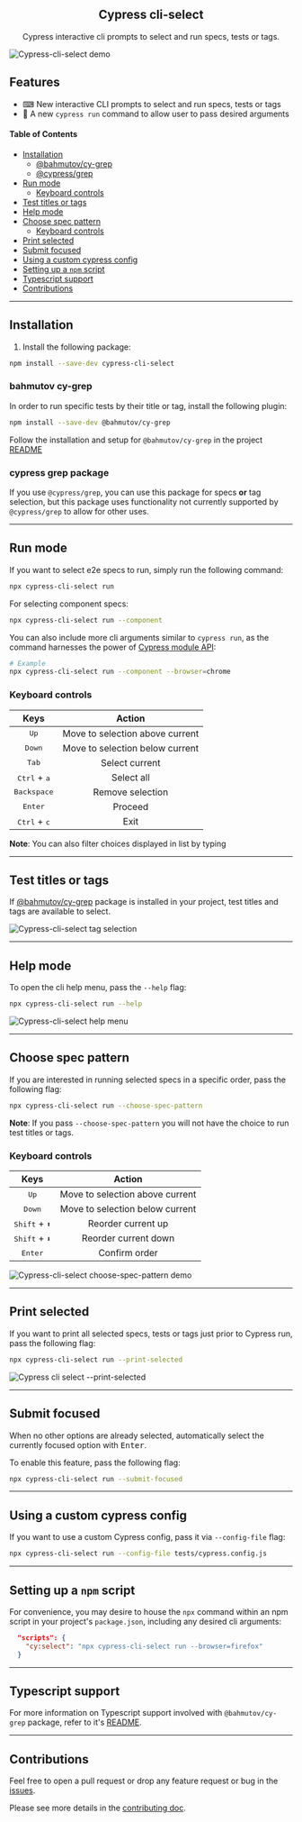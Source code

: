 <h2 align=center>Cypress cli-select</h2>
<p align="center">
</p>

<p align="center">
Cypress interactive cli prompts to select and run specs, tests or tags.
</p>

<img src="./assets/run-spec-title.gif" alt="Cypress-cli-select demo" loop=infinite>

## Features

- ⌨ New interactive CLI prompts to select and run specs, tests or tags
- 👟 A new `cypress run` command to allow user to pass desired arguments

#### Table of Contents

- [Installation](#installation)
  - [@bahmutov/cy-grep](#bahmutov-cy-grep)
  - [@cypress/grep](#cypress-grep-package)
- [Run mode](#run-mode)
  - [Keyboard controls](#keyboard-controls)
- [Test titles or tags](#test-titles-or-tags)
- [Help mode](#help-mode)
- [Choose spec pattern](#choose-spec-pattern)
  - [Keyboard controls](#keyboard-controls)
- [Print selected](#print-selected)
- [Submit focused](#submit-focused)
- [Using a custom cypress config](#using-a-custom-cypress-config)
- [Setting up a `npm` script](#setting-up-a-npm-script)
- [Typescript support](#typescript-support)
- [Contributions](#contributions)

---

## Installation

1. Install the following package:

```sh
npm install --save-dev cypress-cli-select
```

### bahmutov cy-grep

In order to run specific tests by their title or tag, install the following plugin:

```sh
npm install --save-dev @bahmutov/cy-grep
```

Follow the installation and setup for `@bahmutov/cy-grep` in the project [README](https://github.com/bahmutov/cy-grep)

### cypress grep package

If you use `@cypress/grep`, you can use this package for specs **or** tag selection, but this package uses functionality not currently supported by `@cypress/grep` to allow for other uses.

---

## Run mode

If you want to select e2e specs to run, simply run the following command:

```bash
npx cypress-cli-select run
```

For selecting component specs:

```bash
npx cypress-cli-select run --component
```

You can also include more cli arguments similar to `cypress run`, as the command harnesses the power of [Cypress module API](https://docs.cypress.io/guides/guides/module-api):

```bash
# Example
npx cypress-cli-select run --component --browser=chrome
```

### Keyboard controls

|              Keys              |             Action              |
| :----------------------------: | :-----------------------------: |
|         <kbd>Up</kbd>          | Move to selection above current |
|        <kbd>Down</kbd>         | Move to selection below current |
|         <kbd>Tab</kbd>         |         Select current          |
| <kbd>Ctrl</kbd> + <kbd>a</kbd> |           Select all            |
|      <kbd>Backspace</kbd>      |        Remove selection         |
|        <kbd>Enter</kbd>        |             Proceed             |
| <kbd>Ctrl</kbd> + <kbd>c</kbd> |              Exit               |

**Note**: You can also filter choices displayed in list by typing

---

## Test titles or tags

If [@bahmutov/cy-grep](https://github.com/bahmutov/cy-grep) package is installed in your project, test titles and tags are available to select.

<img src="./assets/run-spec-tag.gif" alt="Cypress-cli-select tag selection" loop=infinite>

---

## Help mode

To open the cli help menu, pass the `--help` flag:

```bash
npx cypress-cli-select run --help
```

<img src="./assets/run-help.gif" alt="Cypress-cli-select help menu" loop=infinite>

---

## Choose spec pattern

If you are interested in running selected specs in a specific order, pass the following flag:

```bash
npx cypress-cli-select run --choose-spec-pattern
```

**Note**: If you pass `--choose-spec-pattern` you will not have the choice to run test titles or tags.

### Keyboard controls

|               Keys               |             Action              |
| :------------------------------: | :-----------------------------: |
|          <kbd>Up</kbd>           | Move to selection above current |
|         <kbd>Down</kbd>          | Move to selection below current |
| <kbd>Shift</kbd> + <kbd>⬆</kbd> |       Reorder current up        |
| <kbd>Shift</kbd> + <kbd>⬇</kbd> |      Reorder current down       |
|         <kbd>Enter</kbd>         |          Confirm order          |

<img src="./assets/choose-spec-pattern-demo.gif" alt="Cypress-cli-select choose-spec-pattern demo" loop=infinite>

---

## Print selected

If you want to print all selected specs, tests or tags just prior to Cypress run, pass the following flag:

```bash
npx cypress-cli-select run --print-selected
```

![Cypress cli select --print-selected](./assets/print-selected-demo.png)

---

## Submit focused

When no other options are already selected, automatically select the currently focused option with <kbd>Enter</kbd>.

To enable this feature, pass the following flag:

```bash
npx cypress-cli-select run --submit-focused
```

---

## Using a custom cypress config

If you want to use a custom Cypress config, pass it via `--config-file` flag:

```bash
npx cypress-cli-select run --config-file tests/cypress.config.js
```

---

## Setting up a `npm` script

For convenience, you may desire to house the `npx` command within an npm script in your project's `package.json`, including any desired cli arguments:

```json
  "scripts": {
    "cy:select": "npx cypress-cli-select run --browser=firefox"
  }
```

---

## Typescript support

For more information on Typescript support involved with `@bahmutov/cy-grep` package, refer to it's [README](https://github.com/bahmutov/cy-grep?tab=readme-ov-file#typescript-support).

---

## Contributions

Feel free to open a pull request or drop any feature request or bug in the [issues](https://github.com/dennisbergevin/cypress-cli-select/issues).

Please see more details in the [contributing doc](./CONTRIBUTING.md).
